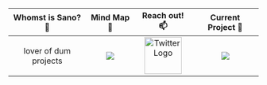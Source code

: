 Whomst is Sano? 🤔| Mind Map 🧠| Reach out! 📫 | Current Project 👀
:---: |:---:| :---: | :---:
lover of dum projects | <a href="https://sanokei.github.io"><img src="https://img.icons8.com/cotton/64/000000/website.png"/></a> | <a href="https://twitter.com/_SanoKei"><img src="https://img.icons8.com/color/48/000000/twitter-squared.png" align="center" alt="Twitter Logo" width="75" height="75"/></a> | <a href="https://github.com/sanokei/programmed-dystopia"><img src="https://gh-card.dev/repos/sanokei/programmed-dystopia.svg?fullname="></a>
